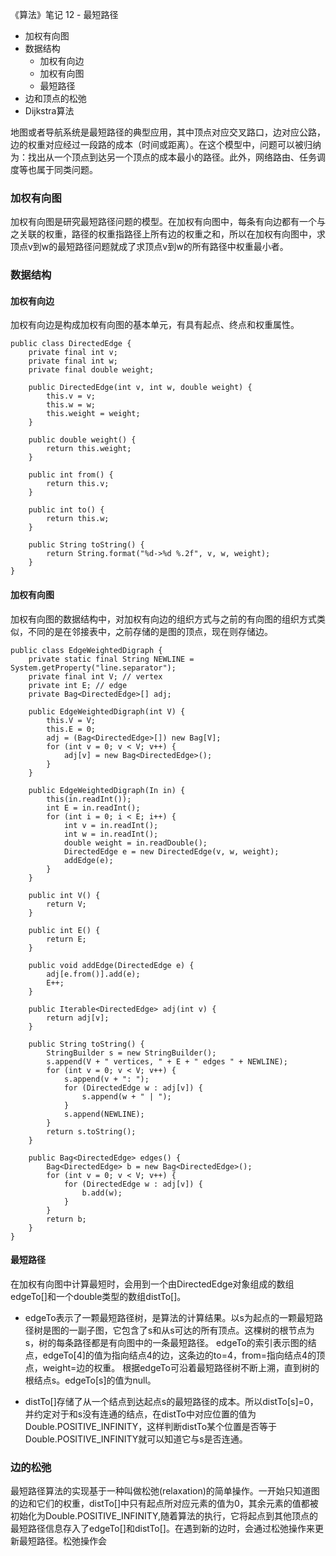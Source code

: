 《算法》笔记 12 - 最短路径

- 加权有向图
- 数据结构
    - 加权有向边
    - 加权有向图
    - 最短路径
- 边和顶点的松弛
- Dijkstra算法

地图或者导航系统是最短路径的典型应用，其中顶点对应交叉路口，边对应公路，边的权重对应经过一段路的成本（时间或距离）。在这个模型中，问题可以被归纳为：找出从一个顶点到达另一个顶点的成本最小的路径。此外，网络路由、任务调度等也属于同类问题。

### 加权有向图

加权有向图是研究最短路径问题的模型。在加权有向图中，每条有向边都有一个与之关联的权重，路径的权重指路径上所有边的权重之和，所以在加权有向图中，求顶点v到w的最短路径问题就成了求顶点v到w的所有路径中权重最小者。

### 数据结构
#### 加权有向边
加权有向边是构成加权有向图的基本单元，有具有起点、终点和权重属性。
```
public class DirectedEdge {
    private final int v; 
    private final int w; 
    private final double weight; 

    public DirectedEdge(int v, int w, double weight) {
        this.v = v;
        this.w = w;
        this.weight = weight;
    }

    public double weight() {
        return this.weight;
    }

    public int from() {
        return this.v;
    }

    public int to() {
        return this.w;
    }

    public String toString() {
        return String.format("%d->%d %.2f", v, w, weight);
    }
}
```

#### 加权有向图
加权有向图的数据结构中，对加权有向边的组织方式与之前的有向图的组织方式类似，不同的是在邻接表中，之前存储的是图的顶点，现在则存储边。

```
public class EdgeWeightedDigraph {
    private static final String NEWLINE = System.getProperty("line.separator");
    private final int V; // vertex
    private int E; // edge
    private Bag<DirectedEdge>[] adj;

    public EdgeWeightedDigraph(int V) {
        this.V = V;
        this.E = 0;
        adj = (Bag<DirectedEdge>[]) new Bag[V];
        for (int v = 0; v < V; v++) {
            adj[v] = new Bag<DirectedEdge>();
        }
    }

    public EdgeWeightedDigraph(In in) {
        this(in.readInt());
        int E = in.readInt();
        for (int i = 0; i < E; i++) {
            int v = in.readInt();
            int w = in.readInt();
            double weight = in.readDouble();
            DirectedEdge e = new DirectedEdge(v, w, weight);
            addEdge(e);
        }
    }

    public int V() {
        return V;
    }

    public int E() {
        return E;
    }

    public void addEdge(DirectedEdge e) {
        adj[e.from()].add(e);
        E++;
    }

    public Iterable<DirectedEdge> adj(int v) {
        return adj[v];
    }

    public String toString() {
        StringBuilder s = new StringBuilder();
        s.append(V + " vertices, " + E + " edges " + NEWLINE);
        for (int v = 0; v < V; v++) {
            s.append(v + ": ");
            for (DirectedEdge w : adj[v]) {
                s.append(w + " | ");
            }
            s.append(NEWLINE);
        }
        return s.toString();
    }

    public Bag<DirectedEdge> edges() {
        Bag<DirectedEdge> b = new Bag<DirectedEdge>();
        for (int v = 0; v < V; v++) {
            for (DirectedEdge w : adj[v]) {
                b.add(w);
            }
        }
        return b;
    }
}
```

#### 最短路径
在加权有向图中计算最短时，会用到一个由DirectedEdge对象组成的数组edgeTo\[\]和一个double类型的数组distTo\[\]。
- edgeTo表示了一颗最短路径树，是算法的计算结果。以s为起点的一颗最短路径树是图的一副子图，它包含了s和从s可达的所有顶点。这棵树的根节点为s，树的每条路径都是有向图中的一条最短路径。
edgeTo的索引表示图的结点，edgeTo[4]的值为指向结点4的边，这条边的to=4，from=指向结点4的顶点，weight=边的权重。
根据edgeTo可沿着最短路径树不断上溯，直到树的根结点s。edgeTo[s]的值为null。

- distTo\[\]存储了从一个结点到达起点s的最短路径的成本。所以distTo[s]=0，并约定对于和s没有连通的结点，在distTo中对应位置的值为Double.POSITIVE_INFINITY，这样判断distTo某个位置是否等于Double.POSITIVE_INFINITY就可以知道它与s是否连通。

### 边的松弛
最短路径算法的实现基于一种叫做松弛(relaxation)的简单操作。一开始只知道图的边和它们的权重，distTo\[\]中只有起点所对应元素的值为0，其余元素的值都被初始化为Double.POSITIVE_INFINITY,随着算法的执行，它将起点到其他顶点的最短路径信息存入了edgeTo\[\]和distTo\[\]。在遇到新的边时，会通过松弛操作来更新最短路径。松弛操作会

